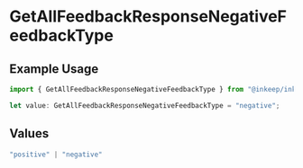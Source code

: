 # GetAllFeedbackResponseNegativeFeedbackType

## Example Usage

```typescript
import { GetAllFeedbackResponseNegativeFeedbackType } from "@inkeep/inkeep-analytics/models/components";

let value: GetAllFeedbackResponseNegativeFeedbackType = "negative";
```

## Values

```typescript
"positive" | "negative"
```